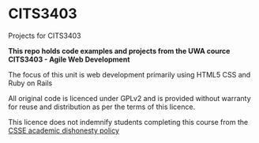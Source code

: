 # CITS3403
Projects for CITS3403

**This repo holds code examples and projects from the UWA cource CITS3403 - Agile Web Development**

The focus of this unit is web development primarily using HTML5 CSS and Ruby on Rails

All original code is licenced under GPLv2 and is provided without warranty for reuse and distribution as per the terms of this licence.

This licence does not indemnify students completing this course from the [CSSE academic dishonesty policy](http://www.ecm.uwa.edu.au/students/exams/dishonesty)
